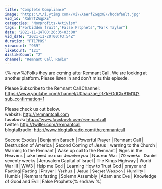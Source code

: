 ```yaml
---
title: "Complete Compliance"
image: "https:\/\/i.ytimg.com\/vi\/XaWrfZGqpXE\/hqdefault.jpg"
vid_id: "XaWrfZGqpXE"
categories: "Nonprofits-Activism"
tags: ["Forbidden fruit","False Prophets","Mark Taylor"]
date: "2021-11-24T00:26:35+03:00"
vid_date: "2021-11-20T00:03:54Z"
duration: "PT17M8S"
viewcount: "969"
likeCount: "121"
dislikeCount: "2"
channel: "Remnant Call Radio"
---
```

{% raw %}Folks they are coming after Remnant Call.  We are looking at another platform.  Please listen in and don't miss this episode.<br /><br />Please Subscribe to the Remnant Call Channel: <a rel="nofollow" target="blank" href="https://www.youtube.com/channel/UChauzae_0fZkEGdCtxB1M1Q?sub_confirmation=1">https://www.youtube.com/channel/UChauzae_0fZkEGdCtxB1M1Q?sub_confirmation=1</a><br /><br />Please check us out below.<br />website: <a rel="nofollow" target="blank" href="http://remnantcall.com">http://remnantcall.com</a><br />facebook: <a rel="nofollow" target="blank" href="https://www.facebook.com/remnantcall">https://www.facebook.com/remnantcall</a><br />twitter: <a rel="nofollow" target="blank" href="http://twitter.com/remnantcall">http://twitter.com/remnantcall</a><br />blogtalkradio: <a rel="nofollow" target="blank" href="http://www.blogtalkradio.com/theremnantcall">http://www.blogtalkradio.com/theremnantcall</a><br /><br />Second Exodus | Benjamin Baruch | Powerful Prayer | Remnant Call | Destruction of America | Second Coming of Jesus | warning to the Church | Warning to the Remnant | Wake up call to the Remnant | Signs in the Heavens | take heed no man deceive you | Nuclear War | 70 weeks | Daniel seventy weeks | Jerusalem Capital of Israel | The Kings Highway | World War III | WW3 | Help me God | Learning How to Trust God | prayer and Fasting| Fasting | Prayer | Yeshua | Jesus | Secret Weapon | Humility | Humble | Remnant fasting | Solemn Assembly | Adam and Eve | Knowledge of Good and Evil | False Prophets{% endraw %}
